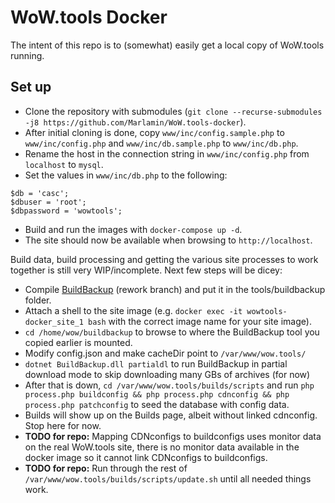# WoW.tools Docker 
The intent of this repo is to (somewhat) easily get a local copy of WoW.tools running. 

## Set up
- Clone the repository with submodules (`git clone --recurse-submodules -j8 https://github.com/Marlamin/WoW.tools-docker`).
- After initial cloning is done, copy `www/inc/config.sample.php` to `www/inc/config.php` and `www/inc/db.sample.php` to `www/inc/db.php`.
- Rename the host in the connection string in `www/inc/config.php` from `localhost` to `mysql`.
- Set the values in `www/inc/db.php` to the following:
```
$db = 'casc';
$dbuser = 'root';
$dbpassword = 'wowtools';
```
- Build and run the images with `docker-compose up -d`.
- The site should now be available when browsing to `http://localhost`.

Build data, build processing and getting the various site processes to work together is still very WIP/incomplete. Next few steps will be dicey:

- Compile [BuildBackup](https://github.com/Marlamin/BuildBackup) (rework branch) and put it in the tools/buildbackup folder.
- Attach a shell to the site image (e.g. `docker exec -it wowtools-docker_site_1 bash` with the correct image name for your site image).
- `cd /home/wow/buildbackup` to browse to where the BuildBackup tool you copied earlier is mounted.
- Modify config.json and make cacheDir point to `/var/www/wow.tools/`
- `dotnet BuildBackup.dll partialdl` to run BuildBackup in partial download mode to skip downloading many GBs of archives (for now)
- After that is down, `cd /var/www/wow.tools/builds/scripts` and run `php process.php buildconfig && php process.php cdnconfig && php process.php patchconfig` to seed the database with config data.  
- Builds will show up on the Builds page, albeit without linked cdnconfig. Stop here for now.
- **TODO for repo:** Mapping CDNconfigs to buildconfigs uses monitor data on the real WoW.tools site, there is no monitor data available in the docker image so it cannot link CDNconfigs to buildconfigs.  
- **TODO for repo:** Run through the rest of `/var/www/wow.tools/builds/scripts/update.sh` until all needed things work.
